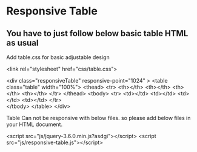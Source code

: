 # Responsive Table

## You have to just follow below basic table HTML as usual 

Add table.css for basic adjustable design 

&lt;link rel="stylesheet" href="css/table.css"&gt;

&lt;div class="responsiveTable" responsive-point="1024" &gt;
    &lt;table class="table" width="100%"&gt;
        &lt;thead&gt;
            &lt;tr&gt;
                &lt;th&gt;&lt;/th&gt;
                &lt;th&gt;&lt;/th&gt;
                &lt;th&gt;&lt;/th&gt;
                &lt;th&gt;&lt;/th&gt;
            &lt;/tr&gt;
        &lt;/thead&gt;
        &lt;tbody&gt;
            &lt;tr&gt;
                &lt;td&gt;&lt;/td&gt;
                &lt;td&gt;&lt;/td&gt;
                &lt;td&gt;&lt;/td&gt;
                &lt;td&gt;&lt;/td&gt;
            &lt;/tr&gt;                
        &lt;/tbody&gt;
    &lt;/table&gt;
&lt;/div&gt;

Table Can not be responsive with below files. so please add below files in your HTML document.

&lt;script src="js/jquery-3.6.0.min.js?asdgi"&gt;&lt;/script&gt;
&lt;script src="js/responsive-table.js"&gt;&lt;/script&gt;

